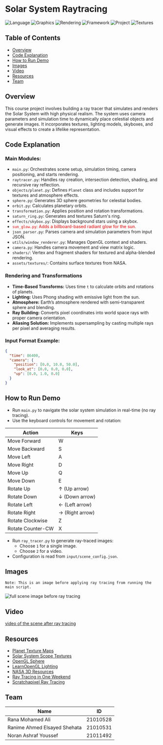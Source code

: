 # Solar System Raytracing

![Language](https://img.shields.io/badge/Language-Python%203.8+-blue)
![Graphics](https://img.shields.io/badge/Library-OpenGL-lightgrey)
![Rendering](https://img.shields.io/badge/Rendering-Raytracing-critical)
![Framework](https://img.shields.io/badge/Framework-Custom%20Engine-orange)
![Project](https://img.shields.io/badge/Project-Solar%20System%20Simulation-yellow)
![Textures](https://img.shields.io/badge/Textures-NASA%20Maps-green)

## Table of Contents

- [Overview](#overview)
- [Code Explanation](#code-explanation)
- [How to Run Demo](#how-to-run-demo)
- [Images](#images)
- [Video](#video)
- [Resources](#resources)
- [Team](#team)

## Overview

This course project involves building a ray tracer that simulates and renders the Solar System with high physical realism. The system uses camera parameters and simulation time to dynamically place celestial objects and generate images. It incorporates textures, lighting models, skyboxes, and visual effects to create a lifelike representation.

## Code Explanation

### Main Modules:

- `main.py`: Orchestrates scene setup, simulation timing, camera positioning, and starts rendering.
- `raytracer.py`: Handles ray creation, intersection detection, shading, and recursive ray reflection.
- `objects/planet.py`: Defines `Planet` class and includes support for textures and atmosphere effects.
- `sphere.py`: Generates 3D sphere geometries for celestial bodies.
- `orbit.py`: Calculates planetary orbits.
- `transformation.py`: Applies position and rotation transformations.
- `saturn_ring.py`: Generates and textures Saturn's ring.
- `effects/skybox.py`: Displays background stars using a skybox.
- <span style="color: red;">`sun_glow.py`: Adds a billboard-based radiant glow for the sun.</span>
- `json_parser.py`: Parses camera and simulation parameters from input JSON.
- `utils/window_renderer.py`: Manages OpenGL context and shaders.
- `camera.py`: Handles camera movement and view matrix logic.
- `shaders/`: Vertex and fragment shaders for textured and alpha-blended rendering.
- `assets/textures/`: Contains surface textures from NASA.

### Rendering and Transformations

- **Time-Based Transforms:** Uses time `t` to calculate orbits and rotations of planets.
- **Lighting:** Uses Phong shading with emissive light from the sun.
- **Atmosphere:** Earth’s atmosphere rendered with semi-transparent sphere and blending.
- **Ray Building:** Converts pixel coordinates into world space rays with proper camera orientation.
- **Aliasing Solution:** Implements supersampling by casting multiple rays per pixel and averaging results.

### Input Format Example:

```json
{
  "time": 86400,
  "camera": {
    "position": [0.0, 10.0, 50.0],
    "look_at": [0.0, 0.0, 0.0],
    "up": [0.0, 1.0, 0.0]
  }
}
```

## How to Run Demo

- Run `main.py` to navigate the solar system simulation in real-time (no ray tracing).
- Use the keyboard controls for movement and rotation:

| Action            | Keys            |
| ----------------- | --------------- |
| Move Forward      | W               |
| Move Backward     | S               |
| Move Left         | A               |
| Move Right        | D               |
| Move Up           | Q               |
| Move Down         | E               |
| Rotate Up         | ↑ (Up arrow)    |
| Rotate Down       | ↓ (Down arrow)  |
| Rotate Left       | ← (Left arrow)  |
| Rotate Right      | → (Right arrow) |
| Rotate Clockwise  | Z               |
| Rotate Counter-CW | X               |

- Run `ray_tracer.py` to generate ray-traced images:
  - Choose `1` for a single image.
  - Choose `2` for a video.
- Configuration is read from `input/scene_config.json`.

## Images

`Note: This is an image before applying ray tracing from running the main script.`

![full scene image before ray tracing](image.png)

## Video

[video of the scene after ray tracing](https://github.com/nouranKhalil/Solar_System_Raytracing/blob/main/video/solar_system_60_frames.mp4)

## Resources

- [Planet Texture Maps](https://planet-texture-maps.fandom.com/wiki/Mercury)
- [Solar System Scope Textures](https://www.solarsystemscope.com/textures/)
- [OpenGL Sphere](https://www.songho.ca/opengl/gl_sphere.html)
- [LearnOpenGL Lighting](https://learnopengl.com/Lighting/Basic-Lighting)
- [NASA 3D Resources](https://nasa3d.arc.nasa.gov/images)
- [Ray Tracing in One Weekend](https://raytracing.github.io/books/RayTracingInOneWeekend.html)
- [Scratchapixel Ray Tracing](https://www.scratchapixel.com)

## Team

| Name                         | ID       |
| ---------------------------- | -------- |
| Rana Mohamed Ali             | 21010528 |
| Ranime Ahmed Elsayed Shehata | 21010531 |
| Noran Ashraf Youssef         | 21011492 |
